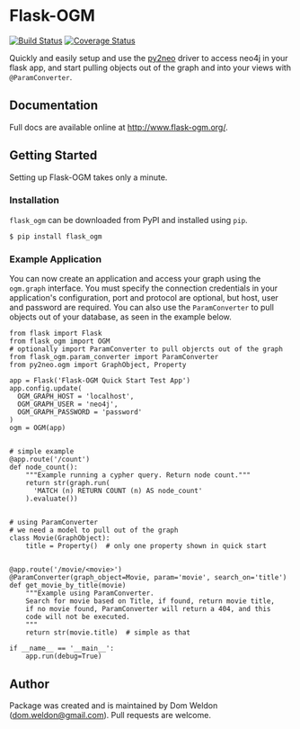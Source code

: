 # Flask-OGM

[![Build Status](https://travis-ci.org/DomWeldon/flask-ogm.svg?branch=master)](https://travis-ci.org/DomWeldon/flask-ogm) [![Coverage Status](https://coveralls.io/repos/github/DomWeldon/flask-ogm/badge.svg?branch=master)](https://coveralls.io/github/DomWeldon/flask-ogm?branch=master)

Quickly and easily setup and use the [py2neo](http://py2neo.org/v3/http://py2neo.org/v3/) driver to access neo4j in your flask app, and start pulling objects out of the graph and into your views with `@ParamConverter`.

## Documentation

Full docs are available online at http://www.flask-ogm.org/.


## Getting Started

Setting up Flask-OGM takes only a minute.

### Installation


`flask_ogm` can be downloaded from PyPI and installed using `pip`.


    $ pip install flask_ogm


### Example Application

You can now create an application and access your graph using the `ogm.graph` interface. You must specify the connection credentials in your application's configuration, port and protocol are optional, but host, user and password are required. You can also use the `ParamConverter` to pull objects out of your database, as seen in the example below.

    from flask import Flask
    from flask_ogm import OGM
    # optionally import ParamConverter to pull objercts out of the graph
    from flask_ogm.param_converter import ParamConverter
    from py2neo.ogm import GraphObject, Property

    app = Flask('Flask-OGM Quick Start Test App')
    app.config.update(
      OGM_GRAPH_HOST = 'localhost',
      OGM_GRAPH_USER = 'neo4j',
      OGM_GRAPH_PASSWORD = 'password'
    )
    ogm = OGM(app)


    # simple example
    @app.route('/count')
    def node_count():
        """Example running a cypher query. Return node count."""
        return str(graph.run(
          'MATCH (n) RETURN COUNT (n) AS node_count'
        ).evaluate())


    # using ParamConverter
    # we need a model to pull out of the graph
    class Movie(GraphObject):
        title = Property()  # only one property shown in quick start


    @app.route('/movie/<movie>')
    @ParamConverter(graph_object=Movie, param='movie', search_on='title')
    def get_movie_by_title(movie)
        """Example using ParamConverter.
        Search for movie based on Title, if found, return movie title,
        if no movie found, ParamConverter will return a 404, and this
        code will not be executed.
        """
        return str(movie.title)  # simple as that

    if __name__ == '__main__':
        app.run(debug=True)

## Author

Package was created and is maintained by Dom Weldon (<dom.weldon@gmail.com>). Pull requests are welcome.
